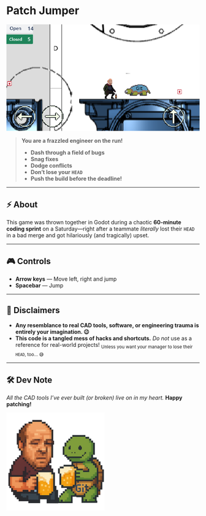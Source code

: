 # Patch Jumper

![Game Preview](preview.png)

> **You are a frazzled engineer on the run!**
>
> - **Dash through a field of bugs**
> - **Snag fixes**
> - **Dodge conflicts**
> - **Don’t lose your `HEAD`**
> - **Push the build before the deadline!**

---

## ⚡ About

This game was thrown together in Godot during a chaotic **60-minute coding sprint** on a Saturday—right after a teammate *literally* lost their `HEAD` in a bad merge and got hilariously (and tragically) upset.

---

## 🎮 Controls

- **Arrow keys** — Move left, right and jump
- **Spacebar** — Jump

---

## 🚨 Disclaimers

- **Any resemblance to real CAD tools, software, or engineering trauma is entirely your imagination. 😉**
- **This code is a tangled mess of hacks and shortcuts.**
  _Do not_ use as a reference for real-world projects!
  <sub>Unless you want your manager to lose their `HEAD`, too… 😅</sub>

---

## 🛠️ Dev Note

_All the CAD tools I’ve ever built (or broken) live on in my heart._
**Happy patching!**

![:-P](icon_256.png)
